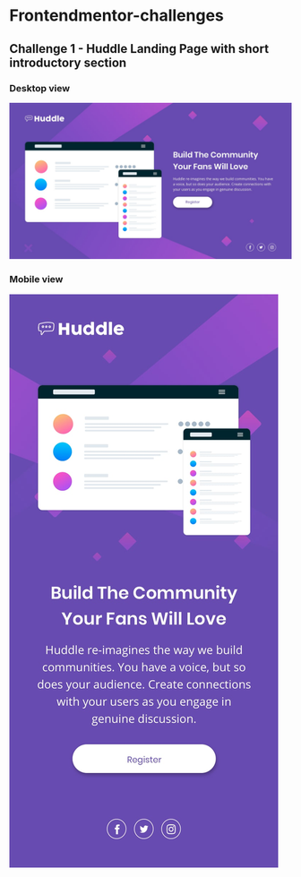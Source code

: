 # Frontendmentor-challenges

## Challenge 1 - Huddle Landing Page with short introductory section

### Desktop view

![Challenge 1](huddle-landing-page/mockup/desktop-design.jpg)

### Mobile view

![Challenge 1](huddle-landing-page/mockup/mobile-design.jpg)